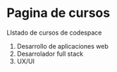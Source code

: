 # Pagina de cursos

LIstado de cursos de codespace
1. Desarrollo de aplicaciones web
2. Desarrolador full stack
3. UX/UI 
